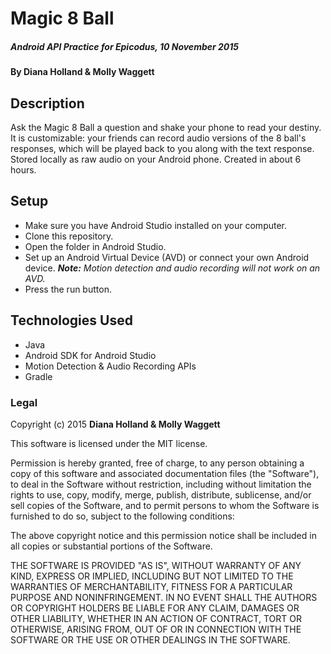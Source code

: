 # Magic 8 Ball

##### _Android API Practice for Epicodus, 10 November 2015_

#### By Diana Holland & Molly Waggett

## Description

Ask the Magic 8 Ball a question and shake your phone to read your destiny. It is customizable: your friends can record audio versions of the 8 ball's responses, which will be played back to you along with the text response. Stored locally as raw audio on your Android phone. Created in about 6 hours.

## Setup

* Make sure you have Android Studio installed on your computer.
* Clone this repository.
* Open the folder in Android Studio.
* Set up an Android Virtual Device (AVD) or connect your own Android device. _**Note:** Motion detection and audio recording will not work on an AVD._
* Press the run button.

## Technologies Used

* Java
* Android SDK for Android Studio
* Motion Detection & Audio Recording APIs
* Gradle

### Legal

Copyright (c) 2015 **Diana Holland & Molly Waggett**

This software is licensed under the MIT license.

Permission is hereby granted, free of charge, to any person obtaining a copy
of this software and associated documentation files (the "Software"), to deal
in the Software without restriction, including without limitation the rights
to use, copy, modify, merge, publish, distribute, sublicense, and/or sell
copies of the Software, and to permit persons to whom the Software is
furnished to do so, subject to the following conditions:

The above copyright notice and this permission notice shall be included in
all copies or substantial portions of the Software.

THE SOFTWARE IS PROVIDED "AS IS", WITHOUT WARRANTY OF ANY KIND, EXPRESS OR
IMPLIED, INCLUDING BUT NOT LIMITED TO THE WARRANTIES OF MERCHANTABILITY,
FITNESS FOR A PARTICULAR PURPOSE AND NONINFRINGEMENT. IN NO EVENT SHALL THE
AUTHORS OR COPYRIGHT HOLDERS BE LIABLE FOR ANY CLAIM, DAMAGES OR OTHER
LIABILITY, WHETHER IN AN ACTION OF CONTRACT, TORT OR OTHERWISE, ARISING FROM,
OUT OF OR IN CONNECTION WITH THE SOFTWARE OR THE USE OR OTHER DEALINGS IN
THE SOFTWARE.
